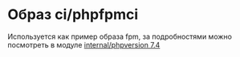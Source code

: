 # Образ ci/phpfpmci #

Используется как пример образа fpm, за подробностями можно посмотреть в модуле [internal/phpversion 7.4](https://gitlab.urir.ifmo.ru/internal/phpversion/-/blob/master/modules/server-7-4/docker-compose.yml#L45)
